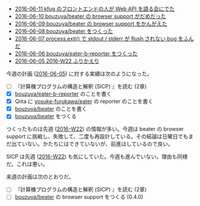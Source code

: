 - [2016-06-11 kfug のフロントエンドの人が Web API を語る会にでた][2016-06-11]
- [2016-06-10 bouzuya/beater の browser support がだめだった][2016-06-10]
- [2016-06-09 bouzuya/beater の browser support をかんがえた][2016-06-09]
- [2016-06-08 bouzuya/beater をつくった][2016-06-08]
- [2016-06-07 process.exit() で stdout / stderr が flush されない bug をふんだ][2016-06-07]
- [2016-06-06 bouzuya/eater-b-reporter をつくった][2016-06-06]
- [2016-06-05 2016-W22 ふりかえり][2016-06-05]

今週の計画 ([2016-06-05][]) に対する実績は次のようになった。

- [ ] 『計算機プログラムの構造と解釈 (SICP) 』を読む (2章)
- [x] [bouzuya/eater-b-reporter][] のことを書く
- [x] Qiita に [yosuke-furukawa/eater][] の reporter のことを書く
- [x] [bouzuya/beater][] のことを書く
- [x] [bouzuya/beater][] をつくる

つくったものは先週 ([2016-W22][2016-06-05]) の情報が多い。今週は beater の browser support に挑戦し、失敗して、二度も再設計している。その結論は日曜日でもまだ出ていない。かたちにはできていないが、前進はしているので良い。

SICP は先週 ([2016-W22][2016-06-05]) も気にしていた。今週も進んでいない。理由も同様だ。これは悪い。

来週の計画は次のとおりだ。

- [ ] 『計算機プログラムの構造と解釈 (SICP) 』を読む (2章)
- [ ] [bouzuya/beater][] の browser support をつくる (0.4.0)

[2016-05-29]: http://blog.bouzuya.net/2016/05/29/
[2016-06-05]: http://blog.bouzuya.net/2016/06/05/
[2016-06-06]: http://blog.bouzuya.net/2016/06/06/
[2016-06-07]: http://blog.bouzuya.net/2016/06/07/
[2016-06-08]: http://blog.bouzuya.net/2016/06/08/
[2016-06-09]: http://blog.bouzuya.net/2016/06/09/
[2016-06-10]: http://blog.bouzuya.net/2016/06/10/
[2016-06-11]: http://blog.bouzuya.net/2016/06/11/
[bouzuya/beater]: https://github.com/bouzuya/beater
[bouzuya/eater-b-reporter]: https://github.com/bouzuya/eater-b-reporter
[yosuke-furukawa/eater]: https://github.com/yosuke-furukawa/eater
